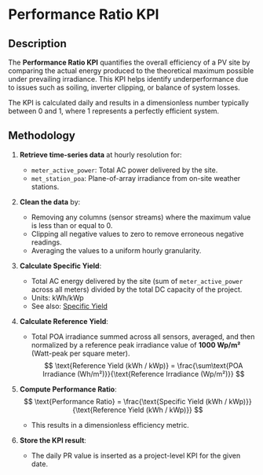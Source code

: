 # Performance Ratio KPI

## Description

The **Performance Ratio KPI** quantifies the overall efficiency of a PV site by comparing the actual energy produced to the theoretical maximum possible under prevailing irradiance. This KPI helps identify underperformance due to issues such as soiling, inverter clipping, or balance of system losses.

The KPI is calculated daily and results in a dimensionless number typically between 0 and 1, where 1 represents a perfectly efficient system.

## Methodology

1. **Retrieve time-series data** at hourly resolution for:
   - `meter_active_power`: Total AC power delivered by the site.
   - `met_station_poa`: Plane-of-array irradiance from on-site weather stations.

2. **Clean the data** by:
   - Removing any columns (sensor streams) where the maximum value is less than or equal to 0.
   - Clipping all negative values to zero to remove erroneous negative readings.
   - Averaging the values to a uniform hourly granularity.

3. **Calculate Specific Yield**:
   - Total AC energy delivered by the site (sum of `meter_active_power` across all meters) divided by the total DC capacity of the project.
   - Units: kWh/kWp
   - See also: [Specific Yield](./specific_yield.md)

4. **Calculate Reference Yield**:
   - Total POA irradiance summed across all sensors, averaged, and then normalized by a reference peak irradiance value of **1000 Wp/m²** (Watt-peak per square meter).
   $$
   \text{Reference Yield (kWh / kWp)} = \frac{\sum\text{POA Irradiance (Wh/m²)}}{\text{Reference Irradiance (Wp/m²)}}
   $$

5. **Compute Performance Ratio**:
   $$
   \text{Performance Ratio} = \frac{\text{Specific Yield (kWh / kWp)}}{\text{Reference Yield (kWh / kWp)}}
   $$
   - This results in a dimensionless efficiency metric.

6. **Store the KPI result**:
   - The daily PR value is inserted as a project-level KPI for the given date.
